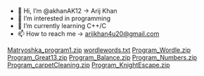 - 👋 Hi, I’m @akhanAK12 -> Arij Khan 
- 👀 I’m interested in programming
- 🌱 I’m currently learning C++/C
- 📫 How to reach me -> arijkhan4u20@gmail.com

<!---
akhanAK12/akhanAK12 is a ✨ special ✨ repository because its `README.md` (this file) appears on your GitHub profile.
You can click the Preview link to take a look at your changes.
--->
[Matryoshka_program1.zip](https://github.com/akhanAK12/akhanAK12/files/8201634/Matryoshka_program1.zip)
[wordlewords.txt](https://github.com/akhanAK12/akhanAK12/files/8201748/wordlewords.txt)
[Program_Wordle.zip](https://github.com/akhanAK12/akhanAK12/files/8201721/Program_Wordle.zip)
[Program_Great13.zip](https://github.com/akhanAK12/akhanAK12/files/8201722/Program_Great13.zip)
[Program_Balance.zip](https://github.com/akhanAK12/akhanAK12/files/8201723/Program_Balance.zip)
[Program_Numbers.zip](https://github.com/akhanAK12/akhanAK12/files/8201724/Program_Numbers.zip)
[Program_carpetCleaning.zip](https://github.com/akhanAK12/akhanAK12/files/8201725/Program_carpetCleaning.zip)
[Program_KnightEscape.zip](https://github.com/akhanAK12/akhanAK12/files/8201726/Program_KnightEscape.zip)

